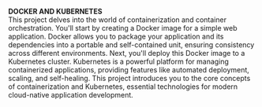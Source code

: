 **DOCKER AND KUBERNETES**<br/>
This project delves into the world of containerization and container orchestration. You'll start by creating a Docker image for a simple web application. Docker allows you to package your application and its dependencies into a portable and self-contained unit, ensuring consistency across different environments. Next, you'll deploy this Docker image to a Kubernetes cluster. Kubernetes is a powerful platform for managing containerized applications, providing features like automated deployment, scaling, and self-healing. This project introduces you to the core concepts of containerization and Kubernetes, essential technologies for modern cloud-native application development.
